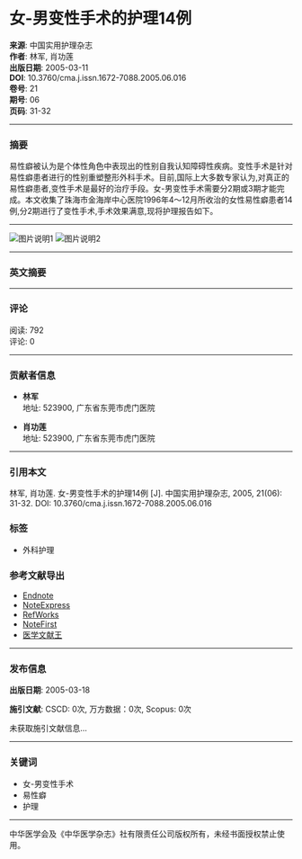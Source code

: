 # 女-男变性手术的护理14例

**来源**: 中国实用护理杂志  
**作者**: 林军, 肖功莲  
**出版日期**: 2005-03-11  
**DOI**: 10.3760/cma.j.issn.1672-7088.2005.06.016  
**卷号**: 21  
**期号**: 06  
**页码**: 31-32  

---

### 摘要

易性癖被认为是个体性角色中表现出的性别自我认知障碍性疾病。变性手术是针对易性癖患者进行的性别重塑整形外科手术。目前,国际上大多数专家认为,对真正的易性癖患者,变性手术是最好的治疗手段。女-男变性手术需要分2期或3期才能完成。本文收集了珠海市金海岸中心医院1996年4～12月所收治的女性易性癖患者14例,分2期进行了变性手术,手术效果满意,现将护理报告如下。

---

![图片说明1](https://s3.cn-north-1.amazonaws.com.cn/cmas3/r/cms/img/article/pic_border_bottom_wz.png) ![图片说明2](https://s3.cn-north-1.amazonaws.com.cn/cmas3/r/cms/img/article/pic_border_bottom_wz2.png)

---

### 英文摘要

---

### 评论

阅读: 792  
评论: 0  

---

### 贡献者信息

- **林军**  
  地址: 523900, 广东省东莞市虎门医院 

- **肖功莲**  
  地址: 523900, 广东省东莞市虎门医院  

---

### 引用本文

林军, 肖功莲. 女-男变性手术的护理14例 [J]. 中国实用护理杂志, 2005, 21(06): 31-32. DOI: 10.3760/cma.j.issn.1672-7088.2005.06.016

### 标签

- 外科护理

### 参考文献导出

- [Endnote](javascript:void(0);)  
- [NoteExpress](javascript:void(0);)  
- [RefWorks](javascript:void(0);)  
- [NoteFirst](javascript:void(0);)  
- [医学文献王](javascript:void(0);)  

---

### 发布信息

**出版日期**: 2005-03-18

**施引文献**: CSCD: 0次, 万方数据：0次, Scopus: 0次 

未获取施引文献信息...

---

### 关键词

- 女-男变性手术
- 易性癖
- 护理

---

中华医学会及《中华医学杂志》社有限责任公司版权所有，未经书面授权禁止使用。